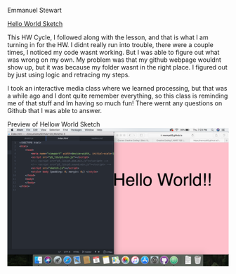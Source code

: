 Emmanuel Stewart

[Hello World Sketch](https://mannys92.github.io/120_Work/hw-3/)

This HW Cycle, I followed along with the lesson, and that is what I am turning in for the HW. I didnt really run into trouble, there were a couple times, I noticed my code wasnt working. But I was able to figure out what was wrong on my own. My problem was that my github webpage wouldnt show up, but it was because my folder wasnt in the right place. I figured out by just using logic and retracing my steps.

I took an interactive media class where we learned processing, but that was a while ago and I dont quite remember everything, so this class is reminding me of that stuff and Im having so much fun!
There wernt any questions on  Github that I was able to answer.

Preview of Hellow World Sketch
![Screenshot](screenshot-hw3.png)
